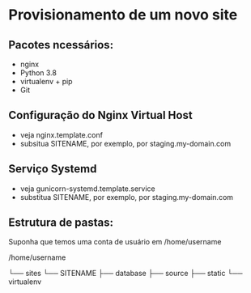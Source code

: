 Provisionamento de um novo site
==============================

## Pacotes ncessários:

* nginx
* Python 3.8
* virtualenv + pip
* Git

## Configuração do Nginx Virtual Host

* veja nginx.template.conf
* subsitua SITENAME, por exemplo, por staging.my-domain.com

## Serviço Systemd

* veja gunicorn-systemd.template.service
* substitua SITENAME, por exemplo, por staging.my-domain.com

## Estrutura de pastas:
Suponha que temos uma conta de usuário em /home/username

/home/username 

└── sites
    └── SITENAME
        ├── database
        ├── source
        ├── static
        └── virtualenv
